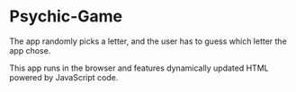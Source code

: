 # Psychic-Game
The app randomly picks a letter, and the user has to guess which letter the app chose.

This app runs in the browser and features dynamically updated HTML powered by JavaScript code.